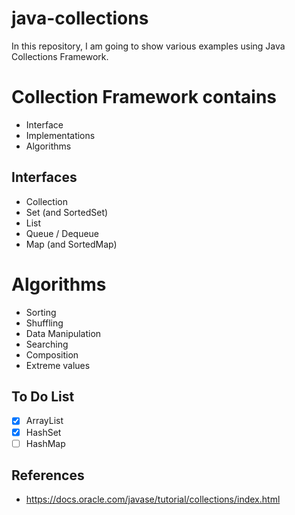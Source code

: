 # java-collections

In this repository, I am going to show various examples using Java Collections
Framework.

# Collection Framework contains
- Interface
- Implementations
- Algorithms

## Interfaces
- Collection
- Set (and SortedSet)
- List
- Queue / Dequeue
- Map (and SortedMap)

# Algorithms
- Sorting
- Shuffling
- Data Manipulation
- Searching
- Composition
- Extreme values

## To Do List
- [x] ArrayList
- [x] HashSet
- [ ] HashMap

## References
- https://docs.oracle.com/javase/tutorial/collections/index.html
